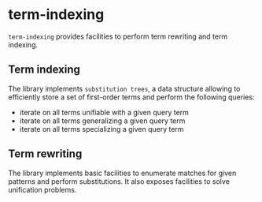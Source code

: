 # term-indexing

`term-indexing` provides facilities to perform term rewriting and term indexing.

## Term indexing

The library implements `substitution trees`, a data structure allowing to efficiently
store a set of first-order terms and perform the following queries:
- iterate on all terms unifiable with a given query term
- iterate on all terms generalizing a given query term
- iterate on all terms specializing a given query term

## Term rewriting

The library implements basic facilities to enumerate matches for given patterns
and perform substitutions. It also exposes facilities to solve unification problems.
